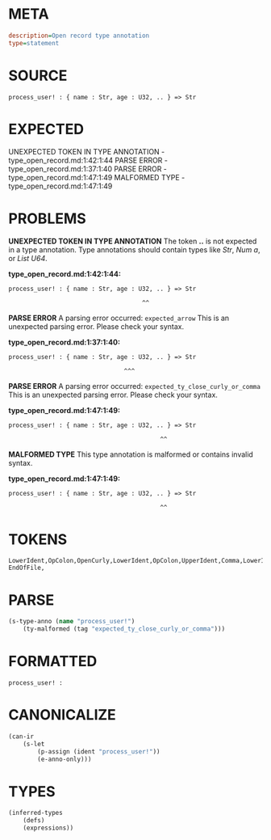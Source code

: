 # META
~~~ini
description=Open record type annotation
type=statement
~~~
# SOURCE
~~~roc
process_user! : { name : Str, age : U32, .. } => Str
~~~
# EXPECTED
UNEXPECTED TOKEN IN TYPE ANNOTATION - type_open_record.md:1:42:1:44
PARSE ERROR - type_open_record.md:1:37:1:40
PARSE ERROR - type_open_record.md:1:47:1:49
MALFORMED TYPE - type_open_record.md:1:47:1:49
# PROBLEMS
**UNEXPECTED TOKEN IN TYPE ANNOTATION**
The token **..** is not expected in a type annotation.
Type annotations should contain types like _Str_, _Num a_, or _List U64_.

**type_open_record.md:1:42:1:44:**
```roc
process_user! : { name : Str, age : U32, .. } => Str
```
                                         ^^


**PARSE ERROR**
A parsing error occurred: `expected_arrow`
This is an unexpected parsing error. Please check your syntax.

**type_open_record.md:1:37:1:40:**
```roc
process_user! : { name : Str, age : U32, .. } => Str
```
                                    ^^^


**PARSE ERROR**
A parsing error occurred: `expected_ty_close_curly_or_comma`
This is an unexpected parsing error. Please check your syntax.

**type_open_record.md:1:47:1:49:**
```roc
process_user! : { name : Str, age : U32, .. } => Str
```
                                              ^^


**MALFORMED TYPE**
This type annotation is malformed or contains invalid syntax.

**type_open_record.md:1:47:1:49:**
```roc
process_user! : { name : Str, age : U32, .. } => Str
```
                                              ^^


# TOKENS
~~~zig
LowerIdent,OpColon,OpenCurly,LowerIdent,OpColon,UpperIdent,Comma,LowerIdent,OpColon,UpperIdent,Comma,DoubleDot,CloseCurly,OpFatArrow,UpperIdent,
EndOfFile,
~~~
# PARSE
~~~clojure
(s-type-anno (name "process_user!")
	(ty-malformed (tag "expected_ty_close_curly_or_comma")))
~~~
# FORMATTED
~~~roc
process_user! : 
~~~
# CANONICALIZE
~~~clojure
(can-ir
	(s-let
		(p-assign (ident "process_user!"))
		(e-anno-only)))
~~~
# TYPES
~~~clojure
(inferred-types
	(defs)
	(expressions))
~~~
